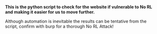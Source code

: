 **This is the python script to check for the website if vulnerable to No RL and making it easier for us to move further.**

Although automation is inevitable the results can be tentative from the script, confirm with burp for a thorough No RL Attack!

